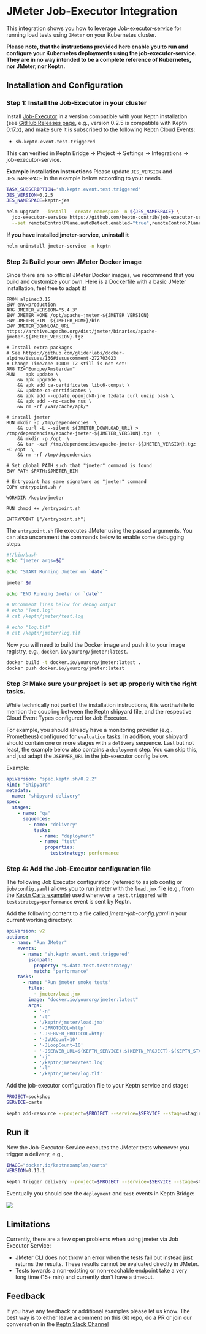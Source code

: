 # JMeter Job-Executor Integration

This integration shows you how to leverage [Job-executor-service](https://github.com/keptn-contrib/job-executor-service) for running load tests using `JMeter` on your Kubernetes cluster.

**Please note, that the instructions provided here enable you to run and configure your Kubernetes deployments using the job-executor-service. They are in no way intended to be a complete reference of Kubernetes, nor JMeter, nor Keptn.**

## Installation and Configuration

### Step 1: Install the Job-Executor in your cluster

Install [Job-Executor](https://github.com/keptn-contrib/job-executor-service) in a version compatible with your Keptn installation (see [GitHub Releases page](https://github.com/keptn-contrib/job-executor-service/releases), e.g., version 0.2.5 is compatible with Keptn 0.17.x), and make sure it is subscribed to the following Keptn Cloud Events:

* `sh.keptn.event.test.triggered`

This can verified in Keptn Bridge -> Project -> Settings -> Integrations -> job-executor-service.

**Example Installation Instructions**
 Please update `JES_VERSION` and `JES_NAMESPACE` in the example below according to your needs.

```bash
TASK_SUBSCRIPTION='sh.keptn.event.test.triggered'
JES_VERSION=0.2.5
JES_NAMESPACE=keptn-jes

helm upgrade --install --create-namespace -n ${JES_NAMESPACE} \
  job-executor-service https://github.com/keptn-contrib/job-executor-service/releases/download/${JES_VERSION}/job-executor-service-${JES_VERSION}.tgz \
  --set remoteControlPlane.autoDetect.enabled="true",remoteControlPlane.topicSubscription="${TASK_SUBSCRIPTION}",remoteControlPlane.api.token="",remoteControlPlane.api.hostname="",remoteControlPlane.api.protocol=""
 ```

**If you have installed jmeter-service, uninstall it**

```bash
helm uninstall jmeter-service -n keptn
```

### Step 2: Build your own JMeter Docker image

Since there are no official JMeter Docker images, we recommend that you  build and customize your own. Here is a Dockerfile with a basic JMeter installation, feel free to adapt it!

```docker
FROM alpine:3.15
ENV env=production
ARG JMETER_VERSION="5.4.3"
ENV JMETER_HOME /opt/apache-jmeter-${JMETER_VERSION}
ENV	JMETER_BIN	${JMETER_HOME}/bin
ENV	JMETER_DOWNLOAD_URL  https://archive.apache.org/dist/jmeter/binaries/apache-jmeter-${JMETER_VERSION}.tgz

# Install extra packages
# See https://github.com/gliderlabs/docker-alpine/issues/136#issuecomment-272703023
# Change TimeZone TODO: TZ still is not set!
ARG TZ="Europe/Amsterdam"
RUN    apk update \
	&& apk upgrade \
	&& apk add ca-certificates libc6-compat \
	&& update-ca-certificates \
	&& apk add --update openjdk8-jre tzdata curl unzip bash \
	&& apk add --no-cache nss \
	&& rm -rf /var/cache/apk/*

# install jmeter
RUN mkdir -p /tmp/dependencies  \
	&& curl -L --silent ${JMETER_DOWNLOAD_URL} >  /tmp/dependencies/apache-jmeter-${JMETER_VERSION}.tgz  \
	&& mkdir -p /opt  \
	&& tar -xzf /tmp/dependencies/apache-jmeter-${JMETER_VERSION}.tgz -C /opt  \
	&& rm -rf /tmp/dependencies

# Set global PATH such that "jmeter" command is found
ENV PATH $PATH:$JMETER_BIN

# Entrypoint has same signature as "jmeter" command
COPY entrypoint.sh /

WORKDIR	/keptn/jmeter

RUN chmod +x /entrypoint.sh

ENTRYPOINT ["/entrypoint.sh"]
```

The `entrypoint.sh` file executes JMeter using the passed arguments. You can also uncomment the commands below to enable some debugging steps.

```bash
#!/bin/bash
echo "jmeter args=$@"

echo "START Running Jmeter on `date`"

jmeter $@

echo "END Running Jmeter on `date`"

# Uncomment lines below for debug output
# echo "Test.log"
# cat /keptn/jmeter/test.log

# echo "log.tlf"
# cat /keptn/jmeter/log.tlf
```

Now you will need to build the Docker image and push it to your image registry, e.g., `docker.io/yourorg/jmeter:latest`.

```bash
docker build -t docker.io/yourorg/jmeter:latest .
docker push docker.io/yourorg/jmeter:latest
```

### Step 3: Make sure your project is set up properly with the right tasks.

While technically not part of the installation instructions, it is worthwhile to mention the coupling between the Keptn shipyard file, and the respective Cloud Event Types configured for Job Executor. 

For example, you should already have a monitoring provider (e.g,. Prometheus) configured for `evaluation` tasks. In addition, your shipyard should contain one or more stages with a `delivery` sequence. Last but not least, the example below also contains a `deployment` step. You can skip this, and just adapt the `JSERVER_URL` in the job-executor config below.

Example:
```yaml
apiVersion: "spec.keptn.sh/0.2.2"
kind: "Shipyard"
metadata:
  name: "shipyard-delivery"
spec:
  stages:
    - name: "qa"
      sequences:
        - name: "delivery"
          tasks:
            - name: "deployment"
            - name: "test"
              properties:
                teststrategy: performance
```

### Step 4: Add the Job-Executor configuration file

The following Job Executor configuration (referred to as job config or `job/config.yaml`) allows you to run jmeter with the `load.jmx` file (e.g., from the [Keptn Carts example](https://github.com/keptn/examples/tree/master/onboarding-carts/jmeter)) used whenever a `test.triggered` with `teststrategy=performance` event is sent by Keptn.

Add the following content to a file called *jmeter-job-config.yaml* in your current working directory:
```yaml
apiVersion: v2
actions:
  - name: "Run JMeter"
    events:
      - name: "sh.keptn.event.test.triggered"
        jsonpath:
          property: "$.data.test.teststrategy"
          match: "performance"
    tasks:
      - name: "Run jmeter smoke tests"
        files:
          - jmeter/load.jmx
        image: "docker.io/yourorg/jmeter:latest"
        args:
          - '-n'
          - '-t'
          - '/keptn/jmeter/load.jmx'
          - '-JPROTOCOL=http'
          - '-JSERVER_PROTOCOL=http'
          - '-JVUCount=10'
          - '-JLoopCount=10'
          - '-JSERVER_URL=$(KEPTN_SERVICE).$(KEPTN_PROJECT)-$(KEPTN_STAGE).svc.cluster.local'
          - '-j'
          - '/keptn/jmeter/test.log'
          - '-l'
          - '/keptn/jmeter/log.tlf'
```

Add the job-executor configuration file to your Keptn service and stage:

```bash
PROJECT=sockshop
SERVICE=carts

keptn add-resource --project=$PROJECT --service=$SERVICE --stage=staging --resource=jmeter-job-config.yaml --resourceUri=job/config.yaml
```

## Run it

Now the Job-Executor-Service executes the JMeter tests whenever you trigger a delivery, e.g., 
```bash
IMAGE="docker.io/keptnexamples/carts"
VERSION=0.13.1

keptn trigger delivery --project=$PROJECT --service=$SERVICE --stage=staging --image=$IMAGE:$VERSION --labels=version=$VERSION
```

Eventually you should see the `deployment` and `test` events in Keptn Bridge:

![](https://raw.githubusercontent.com/keptn-sandbox/artifacthub/main/jmeter/0.3.0/images/keptn-bridge.png)


## Limitations

Currently, there are a few open problems when using jmeter via Job Executor Service:

- JMeter CLI does not throw an error when the tests fail but instead just returns the results. These results cannot be evaluated directly in JMeter.
- Tests towards a non-existing or non-reachable endpoint take a very long time (15+ min) and currently don't have a timeout. 

## Feedback

If you have any feedback or additional examples please let us know. The best way is to either leave a comment on this Git repo, do a PR or join our conversation in the [Keptn Slack Channel](https://slack.keptn.sh)
